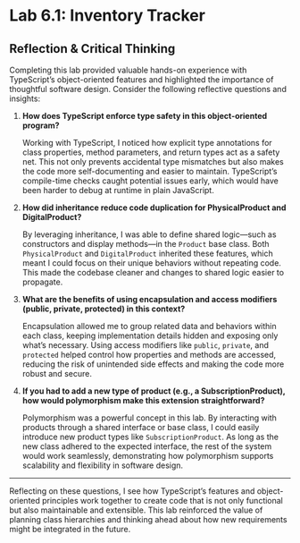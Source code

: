 # Lab 6.1: Inventory Tracker

## Reflection & Critical Thinking

Completing this lab provided valuable hands-on experience with TypeScript’s object-oriented features and highlighted the importance of thoughtful software design. Consider the following reflective questions and insights:

1. **How does TypeScript enforce type safety in this object-oriented program?**

   Working with TypeScript, I noticed how explicit type annotations for class properties, method parameters, and return types act as a safety net. This not only prevents accidental type mismatches but also makes the code more self-documenting and easier to maintain. TypeScript’s compile-time checks caught potential issues early, which would have been harder to debug at runtime in plain JavaScript.

2. **How did inheritance reduce code duplication for PhysicalProduct and DigitalProduct?**

   By leveraging inheritance, I was able to define shared logic—such as constructors and display methods—in the `Product` base class. Both `PhysicalProduct` and `DigitalProduct` inherited these features, which meant I could focus on their unique behaviors without repeating code. This made the codebase cleaner and changes to shared logic easier to propagate.

3. **What are the benefits of using encapsulation and access modifiers (public, private, protected) in this context?**

   Encapsulation allowed me to group related data and behaviors within each class, keeping implementation details hidden and exposing only what’s necessary. Using access modifiers like `public`, `private`, and `protected` helped control how properties and methods are accessed, reducing the risk of unintended side effects and making the code more robust and secure.

4. **If you had to add a new type of product (e.g., a SubscriptionProduct), how would polymorphism make this extension straightforward?**

   Polymorphism was a powerful concept in this lab. By interacting with products through a shared interface or base class, I could easily introduce new product types like `SubscriptionProduct`. As long as the new class adhered to the expected interface, the rest of the system would work seamlessly, demonstrating how polymorphism supports scalability and flexibility in software design.

---

Reflecting on these questions, I see how TypeScript’s features and object-oriented principles work together to create code that is not only functional but also maintainable and extensible. This lab reinforced the value of planning class hierarchies and thinking ahead about how new requirements might be integrated in the future.